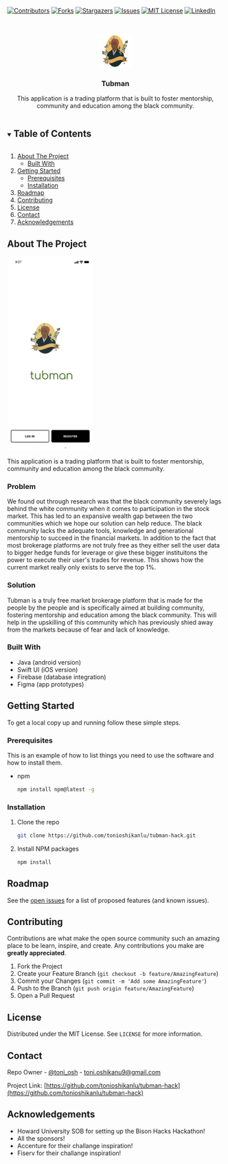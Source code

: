 <!--
*** Thanks for checking out the Best-README-Template. If you have a suggestion
*** that would make this better, please fork the repo and create a pull request
*** or simply open an issue with the tag "enhancement".
*** Thanks again! Now go create something AMAZING! :D
***
***
***
*** To avoid retyping too much info. Do a search and replace for the following:
*** tonioshikanlu, tubman-hack, toni_osh, toni.oshikanu9@gmail.com, Tubman, This application is a trading platform that is built to foster mentorship, community and education among the black community.


-->



<!-- PROJECT SHIELDS -->
<!--
*** I'm using markdown "reference style" links for readability.
*** Reference links are enclosed in brackets [ ] instead of parentheses ( ).
*** See the bottom of this document for the declaration of the reference variables
*** for contributors-url, forks-url, etc. This is an optional, concise syntax you may use.
*** https://www.markdownguide.org/basic-syntax/#reference-style-links
-->
[![Contributors][contributors-shield]][contributors-url]
[![Forks][forks-shield]][forks-url]
[![Stargazers][stars-shield]][stars-url]
[![Issues][issues-shield]][issues-url]
[![MIT License][license-shield]][license-url]
[![LinkedIn][linkedin-shield]][linkedin-url]



<!-- PROJECT LOGO -->
<br />
<p align="center">
  <a href="https://github.com/tonioshikanlu/tubman-hack">
    <img src="logo.png" alt="Logo" width="80" height="80">
  </a>

  <h3 align="center">Tubman</h3>

  <p align="center">
    This application is a trading platform that is built to foster mentorship, community and education among the black community.

  </p>
</p>



<!-- TABLE OF CONTENTS -->
<details open="open">
  <summary><h2 style="display: inline-block">Table of Contents</h2></summary>
  <ol>
    <li>
      <a href="#about-the-project">About The Project</a>
      <ul>
        <li><a href="#built-with">Built With</a></li>
      </ul>
    </li>
    <li>
      <a href="#getting-started">Getting Started</a>
      <ul>
        <li><a href="#prerequisites">Prerequisites</a></li>
        <li><a href="#installation">Installation</a></li>
      </ul>
    </li>
    <li><a href="#roadmap">Roadmap</a></li>
    <li><a href="#contributing">Contributing</a></li>
    <li><a href="#license">License</a></li>
    <li><a href="#contact">Contact</a></li>
    <li><a href="#acknowledgements">Acknowledgements</a></li>
  </ol>
</details>



<!-- ABOUT THE PROJECT -->
## About The Project

<a href="https://github.com/tonioshikanlu/tubman-hack">
    <img src="tubman-sc.jpeg" alt="Logo" width="200" height="450">
  </a>

This application is a trading platform that is built to foster mentorship, community and education among the black community.

### Problem

We found out through research was that the black community severely lags behind the white community when it comes to participation in the stock market. This has led to an expansive wealth gap between the two communities which we hope our solution can help reduce. The black community lacks the adequate tools, knowledge and generational mentorship to succeed in the financial markets. In addition to the fact that most brokerage platforms are not truly free as they either sell the user data to bigger hedge funds for leverage or give these bigger instituitons the power to execute their user's trades for revenue. This shows how the current market really only exists to serve the top 1%. 

### Solution

Tubman is a truly free market brokerage platform that is made for the people by the people and is specifically aimed at building community, fostering mentorship and education among the black community. This will help in the upskilling of this community which has previously shied away from the markets because of fear and lack of knowledge. 

### Built With

* Java (android version)
* Swift UI (iOS version)
* Firebase (database integration)
* Figma (app prototypes)


<!-- GETTING STARTED -->
## Getting Started

To get a local copy up and running follow these simple steps.

### Prerequisites

This is an example of how to list things you need to use the software and how to install them.
* npm
  ```sh
  npm install npm@latest -g
  ```

### Installation

1. Clone the repo
   ```sh
   git clone https://github.com/tonioshikanlu/tubman-hack.git
   ```
2. Install NPM packages
   ```sh
   npm install
   ```



<!-- ROADMAP -->
## Roadmap

See the [open issues](https://github.com/tonioshikanlu/tubman-hack/issues) for a list of proposed features (and known issues).



<!-- CONTRIBUTING -->
## Contributing

Contributions are what make the open source community such an amazing place to be learn, inspire, and create. Any contributions you make are **greatly appreciated**.

1. Fork the Project
2. Create your Feature Branch (`git checkout -b feature/AmazingFeature`)
3. Commit your Changes (`git commit -m 'Add some AmazingFeature'`)
4. Push to the Branch (`git push origin feature/AmazingFeature`)
5. Open a Pull Request



<!-- LICENSE -->
## License

Distributed under the MIT License. See `LICENSE` for more information.



<!-- CONTACT -->
## Contact

Repo Owner - [@toni_osh](https://twitter.com/T_Oshikanlu) - toni.oshikanu9@gmail.com

Project Link: [https://github.com/tonioshikanlu/tubman-hack](https://github.com/tonioshikanlu/tubman-hack)



<!-- ACKNOWLEDGEMENTS -->
## Acknowledgements

* Howard University SOB for setting up the Bison Hacks Hackathon! 
* All the sponsors!
* Accenture for their challange inspiration!
* Fiserv for their challange inspiration!





<!-- MARKDOWN LINKS & IMAGES -->
<!-- https://www.markdownguide.org/basic-syntax/#reference-style-links -->
[contributors-shield]: https://img.shields.io/github/contributors/tonioshikanlu/tubman-hack.svg?style=for-the-badge
[contributors-url]: https://github.com/tonioshikanlu/tubman-hack/graphs/contributors
[forks-shield]: https://img.shields.io/github/forks/tonioshikanlu/tubman-hack.svg?style=for-the-badge
[forks-url]: https://github.com/tonioshikanlu/tubman-hack/network/members
[stars-shield]: https://img.shields.io/github/stars/tonioshikanlu/tubman-hack.svg?style=for-the-badge
[stars-url]: https://github.com/tonioshikanlu/tubman-hack/stargazers
[issues-shield]: https://img.shields.io/github/issues/tonioshikanlu/tubman-hack.svg?style=for-the-badge
[issues-url]: https://github.com/tonioshikanlu/tubman-hack/issues
[license-shield]: https://img.shields.io/github/license/tonioshikanlu/tubman-hack.svg?style=for-the-badge
[license-url]: https://github.com/tonioshikanlu/tubman-hack/blob/main/LICENSE
[linkedin-shield]: https://img.shields.io/badge/-LinkedIn-black.svg?style=for-the-badge&logo=linkedin&colorB=555
[linkedin-url]: https://www.linkedin.com/in/oluwatoni-oshikanlu-2a20b957/
